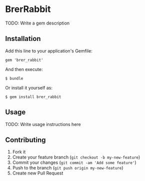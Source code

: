 # BrerRabbit

TODO: Write a gem description

## Installation

Add this line to your application's Gemfile:

    gem 'brer_rabbit'

And then execute:

    $ bundle

Or install it yourself as:

    $ gem install brer_rabbit

## Usage

TODO: Write usage instructions here

## Contributing

1. Fork it
2. Create your feature branch (`git checkout -b my-new-feature`)
3. Commit your changes (`git commit -am 'Add some feature'`)
4. Push to the branch (`git push origin my-new-feature`)
5. Create new Pull Request
